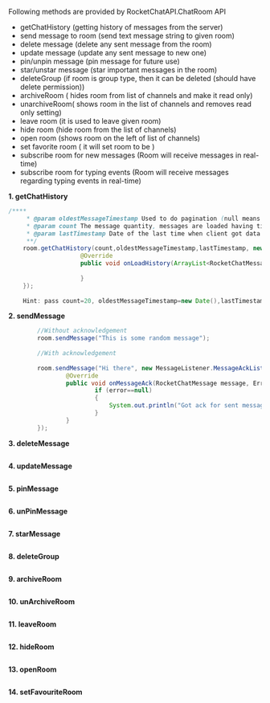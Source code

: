 Following methods are provided by RocketChatAPI.ChatRoom API

- getChatHistory (getting history of messages from the server)
- send message to room (send text message string to given room)
- delete message (delete any sent message from the room)
- update message (update any sent message to new one)
- pin/unpin message (pin message for future use)
- star/unstar message (star important messages in the room)
- deleteGroup (if room is group type, then it can be deleted (should have delete permission))
- archiveRoom ( hides room from list of channels and make it read only)
- unarchiveRoom( shows room in the list of channels and removes read only setting)
- leave room (it is used to leave given room)
- hide room (hide room from the list of channels)
- open room (shows room on the left of list of channels)
- set favorite room ( it will set room to be )
- subscribe room for new messages (Room will receive messages in real-time)
- subscribe room for typing events (Room will receive messages regarding typing events in real-time)
 
**1. getChatHistory**

```java
/****
     * @param oldestMessageTimestamp Used to do pagination (null means latest timestamp)
     * @param count The message quantity, messages are loaded having timestamp older than @param oldestMessageTimestamp
     * @param lastTimestamp Date of the last time when client got data (Used to calculate unread)[unread count suggests number of unread messages having timestamp above @param lastTimestamp]
     **/
    room.getChatHistory(count,oldestMessageTimestamp,lastTimestamp, new LoadHistoryListener() {
                    @Override
                    public void onLoadHistory(ArrayList<RocketChatMessage> list, int unreadNotLoaded, ErrorObject error) {
                        
                    }
    });
    
    Hint: pass count=20, oldestMessageTimestamp=new Date(),lastTimestamp=null for getting latest 20 messages
```

**2. sendMessage**

```java
        //Without acknowledgement
        room.sendMessage("This is some random message");
        
        //With acknowledgement
        
        room.sendMessage("Hi there", new MessageListener.MessageAckListener() {
                @Override
                public void onMessageAck(RocketChatMessage message, ErrorObject error) {
                        if (error==null)
                        {
                            System.out.println("Got ack for sent message");
                        }
                }
        });

```


**3. deleteMessage**

```java


```


**4. updateMessage**

```java


```

**5. pinMessage**

```java


```

**6. unPinMessage**

```java


```

**7. starMessage**

```java


```

**8. deleteGroup**

```java


```

**9. archiveRoom**

```java


```

**10. unArchiveRoom**

```java


```

**11. leaveRoom**

```java


```

**12. hideRoom**

```java


```

**13. openRoom**

```java


```

**14. setFavouriteRoom**

```java


```
